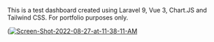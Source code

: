 This is a test dashboard created using Laravel 9, Vue 3, Chart.JS and Tailwind CSS. For portfolio purposes only.

(<a href="https://ibb.co/dp783PY"><img src="https://i.ibb.co/HPX5Mt8/Screen-Shot-2022-08-27-at-11-38-11-AM.png" alt="Screen-Shot-2022-08-27-at-11-38-11-AM" border="0"></a>
